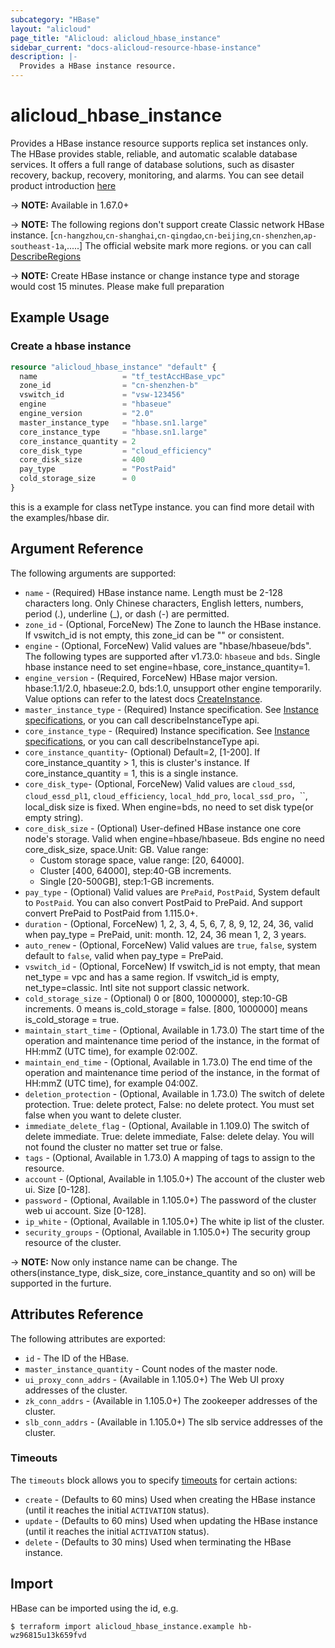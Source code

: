 ```yaml
---
subcategory: "HBase"
layout: "alicloud"
page_title: "Alicloud: alicloud_hbase_instance"
sidebar_current: "docs-alicloud-resource-hbase-instance"
description: |-
  Provides a HBase instance resource.
---
```


# alicloud\_hbase\_instance

Provides a HBase instance resource supports replica set instances only. The HBase provides stable, reliable, and automatic scalable database services.
It offers a full range of database solutions, such as disaster recovery, backup, recovery, monitoring, and alarms.
You can see detail product introduction [here](https://help.aliyun.com/product/49055.html)

-> **NOTE:**  Available in 1.67.0+

-> **NOTE:**  The following regions don't support create Classic network HBase instance.
[`cn-hangzhou`,`cn-shanghai`,`cn-qingdao`,`cn-beijing`,`cn-shenzhen`,`ap-southeast-1a`,.....]
The official website mark  more regions. or you can call [DescribeRegions](https://help.aliyun.com/document_detail/144489.html)

-> **NOTE:**  Create HBase instance or change instance type and storage would cost 15 minutes. Please make full preparation

## Example Usage

### Create a hbase instance

```terraform
resource "alicloud_hbase_instance" "default" {
  name                   = "tf_testAccHBase_vpc"
  zone_id                = "cn-shenzhen-b"
  vswitch_id             = "vsw-123456"
  engine                 = "hbaseue"
  engine_version         = "2.0"
  master_instance_type   = "hbase.sn1.large"
  core_instance_type     = "hbase.sn1.large"
  core_instance_quantity = 2
  core_disk_type         = "cloud_efficiency"
  core_disk_size         = 400
  pay_type               = "PostPaid"
  cold_storage_size      = 0
}
```

this is a example for class netType instance. you can find more detail with the examples/hbase dir.

## Argument Reference

The following arguments are supported:

* `name` - (Required) HBase instance name. Length must be 2-128 characters long. Only Chinese characters, English letters, numbers, period (.), underline (_), or dash (-) are permitted. 
* `zone_id` - (Optional, ForceNew) The Zone to launch the HBase instance. If vswitch_id is not empty, this zone_id can be "" or consistent.
* `engine` - (Optional, ForceNew) Valid values are "hbase/hbaseue/bds". The following types are supported after v1.73.0: `hbaseue` and `bds`. Single hbase instance need to set engine=hbase, core_instance_quantity=1.
* `engine_version` - (Required, ForceNew) HBase major version. hbase:1.1/2.0, hbaseue:2.0, bds:1.0, unsupport other engine temporarily. Value options can refer to the latest docs [CreateInstance](https://help.aliyun.com/document_detail/144607.html).
* `master_instance_type` - (Required) Instance specification. See [Instance specifications](https://help.aliyun.com/document_detail/53532.html), or you can call describeInstanceType api.
* `core_instance_type` - (Required) Instance specification. See [Instance specifications](https://help.aliyun.com/document_detail/53532.html), or you can call describeInstanceType api.
* `core_instance_quantity`- (Optional) Default=2, [1-200]. If core_instance_quantity > 1, this is cluster's instance. If core_instance_quantity = 1, this is a single instance.
* `core_disk_type`- (Optional, ForceNew) Valid values are `cloud_ssd`, `cloud_essd_pl1`, `cloud_efficiency`, `local_hdd_pro`, `local_ssd_pro`，``, local_disk size is fixed. When engine=bds, no need to set disk type(or empty string).
* `core_disk_size` - (Optional) User-defined HBase instance one core node's storage. Valid when engine=hbase/hbaseue. Bds engine no need core_disk_size, space.Unit: GB. Value range:
  - Custom storage space, value range: [20, 64000].
  - Cluster [400, 64000], step:40-GB increments.
  - Single [20-500GB], step:1-GB increments.
* `pay_type` - (Optional) Valid values are `PrePaid`, `PostPaid`, System default to `PostPaid`. You can also convert PostPaid to PrePaid. And support convert PrePaid to PostPaid from 1.115.0+.
* `duration` - (Optional, ForceNew) 1, 2, 3, 4, 5, 6, 7, 8, 9, 12, 24, 36, valid when pay_type = PrePaid,  unit: month. 12, 24, 36 mean 1, 2, 3 years.
* `auto_renew` - (Optional, ForceNew) Valid values are `true`, `false`, system default to `false`, valid when pay_type = PrePaid.
* `vswitch_id` - (Optional, ForceNew) If vswitch_id is not empty, that mean net_type = vpc and has a same region. If vswitch_id is empty, net_type=classic. Intl site not support classic network.
* `cold_storage_size` - (Optional) 0 or [800, 1000000], step:10-GB increments. 0 means is_cold_storage = false. [800, 1000000] means is_cold_storage = true.
* `maintain_start_time` - (Optional, Available in 1.73.0) The start time of the operation and maintenance time period of the instance, in the format of HH:mmZ (UTC time), for example 02:00Z.
* `maintain_end_time` - (Optional, Available in 1.73.0) The end time of the operation and maintenance time period of the instance, in the format of HH:mmZ (UTC time), for example 04:00Z.
* `deletion_protection` - (Optional, Available in 1.73.0) The switch of delete protection. True: delete protect, False: no delete protect. You must set false when you want to delete cluster.
* `immediate_delete_flag` - (Optional, Available in 1.109.0) The switch of delete immediate. True: delete immediate, False: delete delay. You will not found the cluster no matter set true or false.
* `tags` - (Optional, Available in 1.73.0) A mapping of tags to assign to the resource.
* `account` - (Optional, Available in 1.105.0+) The account of the cluster web ui. Size [0-128].
* `password` - (Optional, Available in 1.105.0+) The password of the cluster web ui account. Size [0-128].
* `ip_white` - (Optional, Available in 1.105.0+) The white ip list of the cluster.
* `security_groups` - (Optional, Available in 1.105.0+) The security group resource of the cluster.


-> **NOTE:** Now only instance name can be change. The others(instance_type, disk_size, core_instance_quantity and so on) will be supported in the furture.

## Attributes Reference

The following attributes are exported:

* `id` - The ID of the HBase.
* `master_instance_quantity` - Count nodes of the master node.
* `ui_proxy_conn_addrs` - (Available in 1.105.0+) The Web UI proxy addresses of the cluster.
* `zk_conn_addrs` - (Available in 1.105.0+) The zookeeper addresses of the cluster.
* `slb_conn_addrs` - (Available in 1.105.0+) The slb service addresses of the cluster.

### Timeouts

The `timeouts` block allows you to specify [timeouts](https://www.terraform.io/docs/configuration-0-11/resources.html#timeouts) for certain actions:

* `create` - (Defaults to 60 mins) Used when creating the HBase instance (until it reaches the initial `ACTIVATION` status).
* `update` - (Defaults to 60 mins) Used when updating the HBase instance (until it reaches the initial `ACTIVATION` status).
* `delete` - (Defaults to 30 mins) Used when terminating the HBase instance. 

## Import

HBase can be imported using the id, e.g.

```
$ terraform import alicloud_hbase_instance.example hb-wz96815u13k659fvd
```
